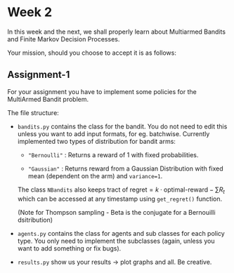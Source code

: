 # Week 2

In this week and the next, we shall properly learn about Multiarmed Bandits and Finite Markov Decision Processes.

Your mission, should you choose to accept it is as follows:

## Assignment-1

For your assignment you have to implement some policies for the MultiArmed Bandit problem.

The file structure:

* `bandits.py` contains the class for the bandit. You do not need to edit this unless you want to add input formats, for eg. batchwise. Currently implemented two types of distribution for bandit arms: 

    * `"Bernoulli"` : Returns a reward of 1 with fixed probabilities.

    * `"Gaussian"` : Returns reward from a Gaussian Distribution with fixed mean (dependent on the arm) and `variance=1`.


    The class `NBandits` also keeps tract of $\text{regret} = k \cdot \text{optimal-reward} - \sum R_t$ which can be accessed at any timestamp using `get_regret()` function.

    (Note for Thompson sampling - Beta is the conjugate for a Bernouilli dsitribution)

* `agents.py` contains the class for agents and sub classes for each policy type. You only need to implement the subclasses (again, unless you want to add something or fix bugs).

* `results.py` show us your results -> plot graphs and all. Be creative.
